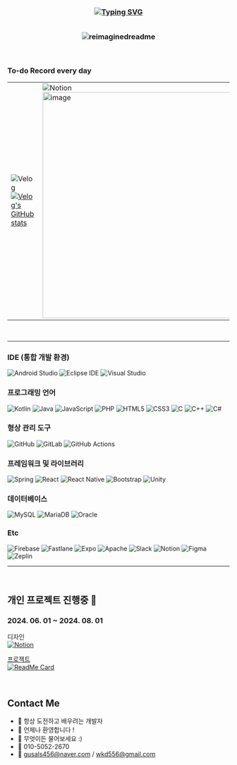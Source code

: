 
<h3 align="center">

<!-- 
  <br>
  <img src="https://github.com/janghyunmin/janghyunmin/blob/main/kkjang_93_intro.gif?raw=true" alt="QuickTime Video" width="700" heigth="300">
  <br> -->
  
  [![Typing SVG](https://readme-typing-svg.demolab.com?font=Fira+Code&size=30&pause=1000&color=FFFFFF&center=true&vCenter=true&random=false&width=500&height=40&lines=Android+Developer+kkjang_93)](https://git.io/typing-svg)

<br>

 <img src="https://myreadme.vercel.app/api/embed/janghyunmin?panels=userstatistics,toprepositories,toplanguages,commitgraph,userwelcome" alt="reimaginedreadme" />
 <!-- ![Android](https://img.shields.io/badge/Android-34A853?style=flat-square&logo=android&logoColor=white) -->
</h3>

<br>

<h3>
  
### To-do Record every day
<table>
  <tr>
    <td>
      <img src="https://img.shields.io/badge/Velog-20C997?style=flat-square&logo=Velog&logoColor=white" alt="Velog">
      <br>
      <a href="https://velog.io/@kk_jang93/posts">
        <img src="https://velog-readme-stats.vercel.app/api/list?name=kk_jang93" alt="Velog's GitHub stats">
      </a>
    </td>
    <td>
      <!-- Notion -->
      <a href="https://www.notion.so/Notion-JHM-f21e926f21f94427a3c51d5f844bb086?pvs=4" style="text-decoration: none;">
        <img src="https://img.shields.io/badge/Notion-000000?style=flat-square&logo=Notion&logoColor=white" alt="Notion" style="vertical-align: middle;">
        <img width="512" alt="image" src="https://github.com/janghyunmin/janghyunmin/assets/30715395/3a5f954c-c7a8-4fa7-8661-5a837d8d261c">
      </a>
    </td>
  </tr>
</table>

</h3>


<!-- 
<h4 align="center">
  <table>
    <tr>
      <td>
         <a href="https://github.com/janghyunmin/github-readme-stats">
          <img src="https://github-readme-stats.vercel.app/api/top-langs/?username=janghyunmin" alt="Top Langs" width="400" height="200">
        </a>
      </td>
      <td>
        <a href="https://git.io/awesome-stats-card">
          <img src="https://awesome-github-stats.azurewebsites.net/user-stats/janghyunmin?cardType=github&theme=ayu-mirage&preferLogin=false" alt="My Awesome Stats" width="400" height="200">
        </a>
      </td>
    </tr>
  </table>
</h4> -->


<br>

---------

### IDE (통합 개발 환경)
![Android Studio](https://img.shields.io/badge/Android%20Studio-3DDC84?style=flat-square&logo=Android%20studio&logoColor=white)
![Eclipse IDE](https://img.shields.io/badge/Eclipse%20IDE-2C2255?style=flat-square&logo=eclipse&logoColor=white)
![Visual Studio](https://img.shields.io/badge/Visual%20Studio-5C2D91?style=flat-square&logo=visual-studio&logoColor=white)

### 프로그래밍 언어
![Kotlin](https://img.shields.io/badge/Kotlin-7F52FF?style=flat-square&logo=kotlin&logoColor=white)
![Java](https://img.shields.io/badge/Java-007396?style=flat-square&logo=Java&logoColor=white)
![JavaScript](https://img.shields.io/badge/JavaScript-777BB4?style=flat-square&logo=JavaScript&logoColor=white)
![PHP](https://img.shields.io/badge/PHP-777BB4?style=flat-square&logo=PHP&logoColor=white)
![HTML5](https://img.shields.io/badge/HTML5-E34F26?style=flat-square&logo=html5&logoColor=white)
![CSS3](https://img.shields.io/badge/CSS3-1572B6?style=flat-square&logo=css3&logoColor=white)
![C](https://img.shields.io/badge/C-A8B9CC?style=flat-square&logo=c&logoColor=white)
![C++](https://img.shields.io/badge/C++-00599C?style=flat-square&logo=c%2B%2B&logoColor=white)
![C#](https://img.shields.io/badge/C%23-239120?style=flat-square&logo=c-sharp&logoColor=white)

### 형상 관리 도구
![GitHub](https://img.shields.io/badge/Github-181717?style=flat-square&logo=github&logoColor=white)
![GitLab](https://img.shields.io/badge/GitLab-FC6D26?style=flat-square&logo=gitlab&logoColor=white)
![GitHub Actions](https://img.shields.io/badge/GitHub%20Actions-2088FF?style=flat-square&logo=github%20actions&logoColor=white)

### 프레임워크 및 라이브러리
![Spring](https://img.shields.io/badge/Spring-6DB33F?style=flat-square&logo=spring&logoColor=white)
![React](https://img.shields.io/badge/React-61DAFB?style=flat-square&logo=React&logoColor=white)
![React Native](https://img.shields.io/badge/React%20Native-61DAFB?style=flat-square&logo=react&logoColor=white)
![Bootstrap](https://img.shields.io/badge/Bootstrap-7952B3?style=flat-square&logo=bootstrap&logoColor=white)
![Unity](https://img.shields.io/badge/Unity-000000?style=flat-square&logo=unity&logoColor=white)

### 데이터베이스
![MySQL](https://img.shields.io/badge/MySQL-4479A1?style=flat-square&logo=mysql&logoColor=white)
![MariaDB](https://img.shields.io/badge/MariaDB-003545?style=flat-square&logo=mariadb&logoColor=white)
![Oracle](https://img.shields.io/badge/Oracle-F80000?style=flat-square&logo=oracle&logoColor=white)

### Etc
![Firebase](https://img.shields.io/badge/Firebase-FFCA28?style=flat-square&logo=firebase&logoColor=white)
![Fastlane](https://img.shields.io/badge/Fastlane-00F200?style=flat-square&logo=fastlane&logoColor=white)
![Expo](https://img.shields.io/badge/Expo-000020?style=flat-square&logo=Expo&logoColor=white)
![Apache](https://img.shields.io/badge/Apache-D22128?style=flat-square&logo=apache&logoColor=white)
![Slack](https://img.shields.io/badge/Slack-4A154B?style=flat-square&logo=slack&logoColor=white)
![Notion](https://img.shields.io/badge/Notion-000000?style=flat-square&logo=notion&logoColor=white)
![Figma](https://img.shields.io/badge/Figma-F24E1E?style=flat-square&logo=figma&logoColor=white)
![Zeplin](https://img.shields.io/badge/Zeplin-FFE71E?style=flat-square&logo=zeplin&logoColor=white)

---------

<br>

## 개인 프로젝트 진행중 🌱
### 2024. 06. 01 ~ 2024. 08. 01 <br>
디자인 <br> 
<a href="https://www.figma.com/design/pzVSNSQWwgPEvYIk9QByXZ/%EB%9D%BC%EC%9D%B4%EC%96%B8's-team-library?node-id=0-1&t=0Qayqvt5Kll2FRLt-0">
  <img src="https://img.shields.io/badge/Figma-F24E1E?style=flat-square&logo=Figma&logoColor=white" alt="Notion" style="vertical-align: middle;"> <br>
    
  프로젝트 
  <br> 
  [![ReadMe Card](https://github-readme-stats.vercel.app/api/pin/?username=janghyunmin&repo=lotto)](https://github.com/janghyunmin/lotto)
</a>
  


<br>

## Contact Me
- 🔭 항상 도전하고 배우려는 개발자
- 👯 언제나 환영합니다 !
- 💬 무엇이든 물어보세요 :) 
- 📱 010-5052-2670
- :email: gusals456@naver.com / wkd556@gmail.com
